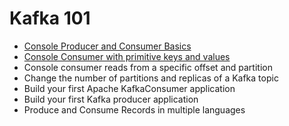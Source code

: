 # Kafka 101

- [Console Producer and Consumer Basics](./confluent-kafka-101/01-kafka-console-consumer-producer-basics.md)
- [Console Consumer with primitive keys and values](./confluent-kafka-101/02-kafka-console-consumer-primitive-keys-values.md)
- Console consumer reads from a specific offset and partition
- Change the number of partitions and replicas of a Kafka topic
- Build your first Apache KafkaConsumer application
- Build your first Kafka producer application
- Produce and Consume Records in multiple languages

